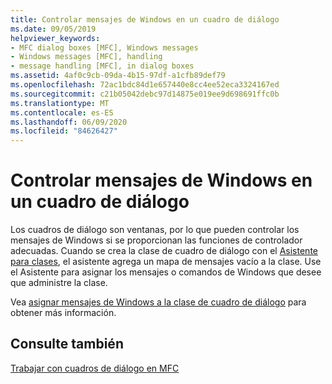 ```yaml
---
title: Controlar mensajes de Windows en un cuadro de diálogo
ms.date: 09/05/2019
helpviewer_keywords:
- MFC dialog boxes [MFC], Windows messages
- Windows messages [MFC], handling
- message handling [MFC], in dialog boxes
ms.assetid: 4af0c9cb-09da-4b15-97df-a1cfb89def79
ms.openlocfilehash: 72ac1bdc84d1e657440e8cc4ee52eca3324167ed
ms.sourcegitcommit: c21b05042debc97d14875e019ee9d698691ffc0b
ms.translationtype: MT
ms.contentlocale: es-ES
ms.lasthandoff: 06/09/2020
ms.locfileid: "84626427"
---
```

# <a name="handling-windows-messages-in-your-dialog-box"></a>Controlar mensajes de Windows en un cuadro de diálogo

Los cuadros de diálogo son ventanas, por lo que pueden controlar los mensajes de Windows si se proporcionan las funciones de controlador adecuadas. Cuando se crea la clase de cuadro de diálogo con el [Asistente para clases](reference/mfc-class-wizard.md), el asistente agrega un mapa de mensajes vacío a la clase. Use el Asistente para asignar los mensajes o comandos de Windows que desee que administre la clase.

Vea [asignar mensajes de Windows a la clase de cuadro de diálogo](mapping-windows-messages-to-your-class.md) para obtener más información.

## <a name="see-also"></a>Consulte también

[Trabajar con cuadros de diálogo en MFC](life-cycle-of-a-dialog-box.md)
